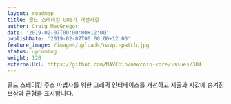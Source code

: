 ```yaml
---
layout: roadmap
title: 콜드 스테이킹 GUI가 개선사항
author: Craig MacGregor
date: '2019-02-07T00:00:00+12:00'
publishDate: '2019-02-07T00:00:00+12:00'
feature_image: /images/uploads/navpi-patch.jpg
status: upcoming
weight: 120
externalUrl: https://github.com/NAVCoin/navcoin-core/issues/384
---
```


콜드 스테이킹 주소 마법사를 위한 그래픽 인터페이스를 개선하고 지출과 지갑에 숨겨진 보상과 균형을 표시합니다.
